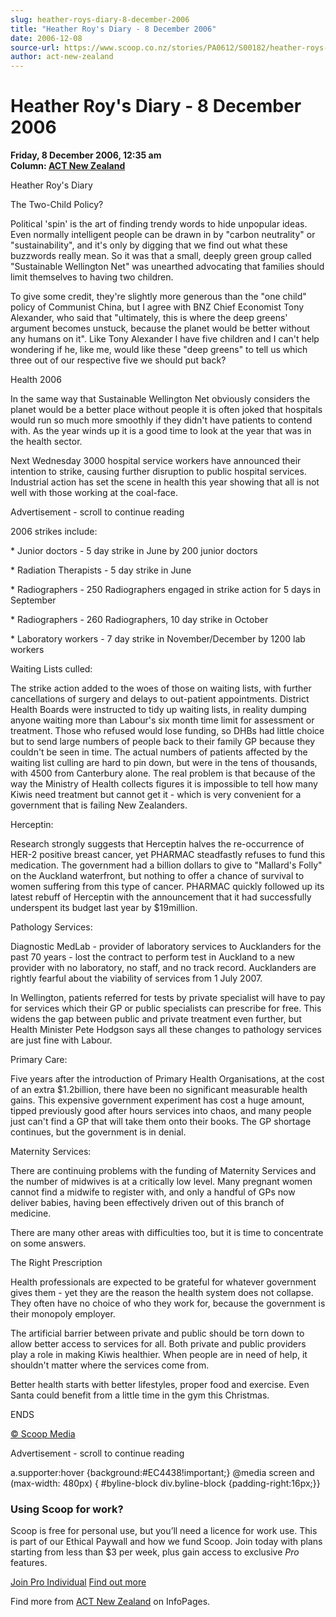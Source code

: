```yaml
---
slug: heather-roys-diary-8-december-2006
title: "Heather Roy's Diary - 8 December 2006"
date: 2006-12-08
source-url: https://www.scoop.co.nz/stories/PA0612/S00182/heather-roys-diary-8-december-2006.htm
author: act-new-zealand
---
```

Heather Roy's Diary - 8 December 2006
=====================================

**Friday, 8 December 2006, 12:35 am**  
**Column: [ACT New Zealand](https://info.scoop.co.nz/ACT_New_Zealand)**

Heather Roy's Diary

  
The Two-Child Policy?

Political 'spin' is the art of finding trendy words to hide unpopular ideas. Even normally intelligent people can be drawn in by "carbon neutrality" or "sustainability", and it's only by digging that we find out what these buzzwords really mean. So it was that a small, deeply green group called "Sustainable Wellington Net" was unearthed advocating that families should limit themselves to having two children.

To give some credit, they're slightly more generous than the "one child" policy of Communist China, but I agree with BNZ Chief Economist Tony Alexander, who said that "ultimately, this is where the deep greens' argument becomes unstuck, because the planet would be better without any humans on it". Like Tony Alexander I have five children and I can't help wondering if he, like me, would like these "deep greens" to tell us which three out of our respective five we should put back?

  
Health 2006

In the same way that Sustainable Wellington Net obviously considers the planet would be a better place without people it is often joked that hospitals would run so much more smoothly if they didn't have patients to contend with. As the year winds up it is a good time to look at the year that was in the health sector.

Next Wednesday 3000 hospital service workers have announced their intention to strike, causing further disruption to public hospital services. Industrial action has set the scene in health this year showing that all is not well with those working at the coal-face.

Advertisement - scroll to continue reading





  
2006 strikes include:

\* Junior doctors - 5 day strike in June by 200 junior doctors

\* Radiation Therapists - 5 day strike in June

\* Radiographers - 250 Radiographers engaged in strike action for 5 days in September

\* Radiographers - 260 Radiographers, 10 day strike in October

\* Laboratory workers - 7 day strike in November/December by 1200 lab workers

  
Waiting Lists culled:

The strike action added to the woes of those on waiting lists, with further cancellations of surgery and delays to out-patient appointments. District Health Boards were instructed to tidy up waiting lists, in reality dumping anyone waiting more than Labour's six month time limit for assessment or treatment. Those who refused would lose funding, so DHBs had little choice but to send large numbers of people back to their family GP because they couldn't be seen in time. The actual numbers of patients affected by the waiting list culling are hard to pin down, but were in the tens of thousands, with 4500 from Canterbury alone. The real problem is that because of the way the Ministry of Health collects figures it is impossible to tell how many Kiwis need treatment but cannot get it - which is very convenient for a government that is failing New Zealanders.

  
Herceptin:

Research strongly suggests that Herceptin halves the re-occurrence of HER-2 positive breast cancer, yet PHARMAC steadfastly refuses to fund this medication. The government had a billion dollars to give to "Mallard's Folly" on the Auckland waterfront, but nothing to offer a chance of survival to women suffering from this type of cancer. PHARMAC quickly followed up its latest rebuff of Herceptin with the announcement that it had successfully underspent its budget last year by $19million.

  
Pathology Services:

Diagnostic MedLab - provider of laboratory services to Aucklanders for the past 70 years - lost the contract to perform test in Auckland to a new provider with no laboratory, no staff, and no track record. Aucklanders are rightly fearful about the viability of services from 1 July 2007.

In Wellington, patients referred for tests by private specialist will have to pay for services which their GP or public specialists can prescribe for free. This widens the gap between public and private treatment even further, but Health Minister Pete Hodgson says all these changes to pathology services are just fine with Labour.

  
Primary Care:

Five years after the introduction of Primary Health Organisations, at the cost of an extra $1.2billion, there have been no significant measurable health gains. This expensive government experiment has cost a huge amount, tipped previously good after hours services into chaos, and many people just can't find a GP that will take them onto their books. The GP shortage continues, but the government is in denial.

  
Maternity Services:

There are continuing problems with the funding of Maternity Services and the number of midwives is at a critically low level. Many pregnant women cannot find a midwife to register with, and only a handful of GPs now deliver babies, having been effectively driven out of this branch of medicine.

There are many other areas with difficulties too, but it is time to concentrate on some answers.

  
The Right Prescription

Health professionals are expected to be grateful for whatever government gives them - yet they are the reason the health system does not collapse. They often have no choice of who they work for, because the government is their monopoly employer.

The artificial barrier between private and public should be torn down to allow better access to services for all. Both private and public providers play a role in making Kiwis healthier. When people are in need of help, it shouldn't matter where the services come from.

Better health starts with better lifestyles, proper food and exercise. Even Santa could benefit from a little time in the gym this Christmas.

ENDS

[© Scoop Media](http://www.scoop.co.nz/about/terms.html)  

Advertisement - scroll to continue reading



a.supporter:hover {background:#EC4438!important;} @media screen and (max-width: 480px) { #byline-block div.byline-block {padding-right:16px;}}

### Using Scoop for work?

Scoop is free for personal use, but you’ll need a licence for work use. This is part of our Ethical Paywall and how we fund Scoop. Join today with plans starting from less than $3 per week, plus gain access to exclusive _Pro_ features.  
  
[Join Pro Individual](https://pro.scoop.co.nz/Individual/?from=ProIn24) [Find out more](https://pro.scoop.co.nz/using-scoop-for-work/?from=ProIn24)

Find more from [ACT New Zealand](https://info.scoop.co.nz/ACT_New_Zealand) on InfoPages.
